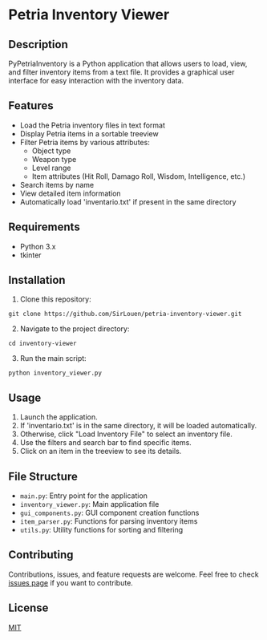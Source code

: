 # Petria Inventory Viewer

## Description
PyPetriaInventory is a Python application that allows users to load, view, and filter inventory items from a text file. It provides a graphical user interface for easy interaction with the inventory data.

## Features
- Load the Petria inventory files in text format
- Display Petria items in a sortable treeview
- Filter Petria items by various attributes:
  - Object type
  - Weapon type
  - Level range
  - Item attributes (Hit Roll, Damago Roll, Wisdom, Intelligence, etc.)
- Search items by name
- View detailed item information
- Automatically load 'inventario.txt' if present in the same directory

## Requirements
- Python 3.x
- tkinter

## Installation
1. Clone this repository:

`git clone https://github.com/SirLouen/petria-inventory-viewer.git`

2. Navigate to the project directory:

`cd inventory-viewer`

3. Run the main script:

`python inventory_viewer.py`

## Usage
1. Launch the application.
2. If 'inventario.txt' is in the same directory, it will be loaded automatically.
3. Otherwise, click "Load Inventory File" to select an inventory file.
4. Use the filters and search bar to find specific items.
5. Click on an item in the treeview to see its details.

## File Structure
- `main.py`: Entry point for the application	
- `inventory_viewer.py`: Main application file
- `gui_components.py`: GUI component creation functions
- `item_parser.py`: Functions for parsing inventory items
- `utils.py`: Utility functions for sorting and filtering

## Contributing
Contributions, issues, and feature requests are welcome. Feel free to check [issues page](https://github.com/SirLouen/petria-inventory-viewer/issues) if you want to contribute.

## License
[MIT](https://choosealicense.com/licenses/mit/)